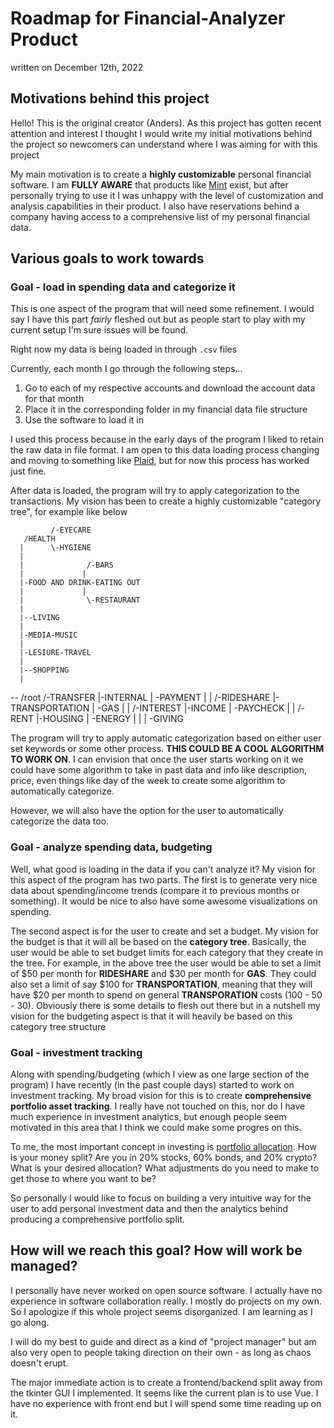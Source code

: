 # Roadmap for Financial-Analyzer Product
written on December 12th, 2022

## Motivations behind this project

Hello! This is the original creator (Anders). As this project has gotten recent attention and interest I thought I would write my initial motivations behind the project
so newcomers can understand where I was aiming for with this project

My main motivation is to create a **highly customizable** personal financial software. I am **FULLY AWARE** that products like [Mint](https://mint.intuit.com/) exist, 
but after personally trying to use it I was unhappy with the level of customization and analysis capabilities in their product. I also have reservations behind a company having access to a comprehensive list of my personal financial data.

## Various goals to work towards

### Goal - load in spending data and categorize it

This is one aspect of the program that will need some refinement. I would say I have this part *fairly* fleshed out but as people start to play with my current setup
I'm sure issues will be found.

Right now my data is being loaded in through `.csv` files

Currently, each month I go through the following steps...

1. Go to each of my respective accounts and download the account data for that month
2. Place it in the corresponding folder in my financial data file structure
3. Use the software to load it in

I used this process because in the early days of the program I liked to retain the raw data in file format. I am open to this data loading process changing and moving to something like [Plaid](https://plaid.com/), but for now this process has worked just fine.

After data is loaded, the program will try to apply categorization to the transactions. My vision has been to create a highly customizable "category tree", for example
like below

             /-EYECARE
       /HEALTH
      |      \-HYGIENE
      |
      |              /-BARS
      |             |
      |-FOOD AND DRINK-EATING OUT
      |             |
      |              \-RESTAURANT
      |
      |--LIVING
      |
      |-MEDIA-MUSIC
      |
      |-LESIURE-TRAVEL
      |
      |--SHOPPING
      |
-- /root       /-TRANSFER
      |-INTERNAL
      |        \-PAYMENT
      |
      |              /-RIDESHARE
      |-TRANSPORTATION
      |              \-GAS
      |
      |      /-INTEREST
      |-INCOME
      |      \-PAYCHECK
      |
      |       /-RENT
      |-HOUSING
      |       \-ENERGY
      |
      |
      |
       \-GIVING


The program will try to apply automatic categorization based on either user set keywords or some other process. **THIS COULD BE A COOL ALGORITHM TO WORK ON**. I can
envision that once the user starts working on it we could have some algorithm to take in past data and info like description, price, even things like day of the week 
to create some algorithm to automatically categorize. 

However, we will also have the option for the user to automatically categorize the data too.


### Goal - analyze spending data, budgeting

Well, what good is loading in the data if you can't analyze it? My vision for this aspect of the program has two parts. The first is to generate very nice data
about spending/income trends (compare it to previous months or something). It would be nice to also have some awesome visualizations on spending.

The second aspect is for the user to create and set a budget. My vision for the budget is that it will all be based on the **category tree**. Basically, the user 
would be able to set budget limits for each category that they create in the tree. For example, in the above tree the user would be able to set a limit of $50 
per month for **RIDESHARE** and $30 per month for **GAS**. They could also set a limit of say $100 for **TRANSPORTATION**, meaning that they will have $20 per month to spend on general **TRANSPORATION** costs (100 - 50 - 30). Obviously there is some details to flesh out there but in a nutshell my vision for the budgeting aspect
is that it will heavily be based on this category tree structure


### Goal - investment tracking

Along with spending/budgeting (which I view as one large section of the program) I have recently (in the past couple days) started to work on investment tracking. My 
broad vision for this is to create **comprehensive portfolio asset tracking**. I really have not touched on this, nor do I have much experience in investment analytics, but enough people seem motivated in this area that I think we could make some progres on this.

To me, the most important concept in investing is [portfolio allocation](https://www.investopedia.com/articles/investing/030116/portfolio-diversification-done-right.asp). How is your money split? Are you in 20% stocks, 60% bonds, and 20% crypto? What is your desired allocation? What adjustments do you need to make 
to get those to where you want to be?

So personally I would like to focus on building a very intuitive way for the user to add personal investment data and then the analytics behind 
producing a comprehensive portfolio split.


## How will we reach this goal? How will work be managed?

I personally have never worked on open source software. I actually have no experience in software collaboration really. I mostly do projects on my own. So I apologize
if this whole project seems disorganized. I am learning as I go along. 

I will do my best to guide and direct as a kind of "project manager" but am also very open to people taking direction on their own - as long as chaos doesn't erupt.

The major immediate action is to create a frontend/backend split away from the tkinter GUI I implemented. It seems like the current plan is to use Vue. I have no 
experience with front end but I will spend some time reading up on it.









